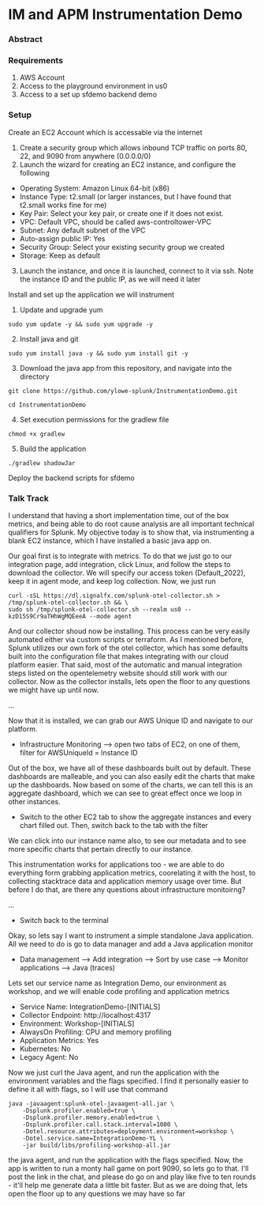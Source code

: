 # IM and APM Instrumentation Demo

### Abstract

### Requirements
1. AWS Account
2. Access to the playground environment in us0
3. Access to a set up sfdemo backend demo

### Setup
Create an EC2 Account which is accessable via the internet
1. Create a security group which allows inbound TCP traffic on ports 80, 22, and 9090 from anywhere (0.0.0.0/0)
2. Launch the wizard for creating an EC2 instance, and configure the following
- Operating System: Amazon Linux 64-bit (x86)
- Instance Type: t2.small (or larger instances, but I have found that t2.small works fine for me)
- Key Pair: Select your key pair, or create one if it does not exist. 
- VPC: Default VPC, should be called aws-controltower-VPC
- Subnet: Any default subnet of the VPC
- Auto-assign public IP: Yes
- Security Group: Select your existing security group we created 
- Storage: Keep as default
3. Launch the instance, and once it is launched, connect to it via ssh. Note the instance ID and the public IP, as we will need it later

Install and set up the application we will instrument
1. Update and upgrade yum
```
sudo yum update -y && sudo yum upgrade -y
```
2. Install java and git
```
sudo yum install java -y && sudo yum install git -y
```
3. Download the java app from this repository, and navigate into the directory 
```
git clone https://github.com/ylowe-splunk/InstrumentationDemo.git
```
```
cd InstrumentationDemo
```
4. Set execution permissions for the gradlew file
```
chmod +x gradlew
```
5. Build the application
```
./gradlew shadowJar
```

Deploy the backend scripts for sfdemo

### Talk Track
I understand that having a short implementation time, out of the box metrics, and being able to do root cause analysis are all important technical qualifiers for Splunk. My objective today is to show that, via instrumenting a blank EC2 instance, which I have installed a basic java app on. 

Our goal first is to integrate with metrics. To do that we just go to our integration page, add integration, click Linux, and follow the steps to download the collector. We will specify our access token (Default_2022), keep it in agent mode, and keep log collection. Now, we just run

```
curl -sSL https://dl.signalfx.com/splunk-otel-collector.sh > /tmp/splunk-otel-collector.sh && \
sudo sh /tmp/splunk-otel-collector.sh --realm us0 -- kzD15S9Cr9aTHhWgMQEeeA --mode agent
```

And our collector shoud now be installing. This process can be very easily automated either via custom scripts or terraform. As I mentioned before, Splunk utilizes our own fork of the otel collector, which has some defaults built into the configuration file that makes integrating with our cloud platform easier. That said, most of the automatic and manual integration steps listed on the opentelemetry website should still work with our collector. Now as the collector installs, lets open the floor to any questions we might have up until now.  

...

Now that it is installed, we can grab our AWS Unique ID and navigate to our platform. 

- Infrastructure Monitoring --> open two tabs of EC2, on one of them, filter for AWSUniqueId = Instance ID

Out of the box, we have all of these dashboards built out by default. These dashboards are malleable, and you can also easily edit the charts that make up the dashboards. Now based on some of the charts, we can tell this is an aggregate dashboard, which we can see to great effect once we loop in other instances.

- Switch to the other EC2 tab to show the aggregate instances and every chart filled out. Then, switch back to the tab with the filter

We can click into our instance name also, to see our metadata and to see more specific charts that pertain directly to our instance. 

This instrumentation works for applications too - we are able to do everything form grabbing application metrics, coorelating it with the host, to collecting stacktrace data and application memory usage over time. But before I do that, are there any questions about infrastructure monitoirng?

...

- Switch back to the terminal

Okay, so lets say I want to instrument a simple standalone Java application. All we need to do is go to data manager and add a Java application monitor

- Data management --> Add integration --> Sort by use case --> Monitor applications --> Java (traces)

Lets set our service name as Integration Demo, our environment as workshop, and we will enable code profiling and application metrics

- Service Name: IntegrationDemo-\[INITIALS\]
- Collector Endpoint: http://localhost:4317
- Environment: Workshop-\[INITIALS\]
- AlwaysOn Profiling: CPU and memory profiling
- Application Metrics: Yes
- Kubernetes: No
- Legacy Agent: No

Now we just curl the Java agent, and run the application with the environment variables and the flags specified. I find it personally easier to define it all with flags, so I will use that command

```
java -javaagent:splunk-otel-javaagent-all.jar \
    -Dsplunk.profiler.enabled=true \
    -Dsplunk.profiler.memory.enabled=true \
    -Dsplunk.profiler.call.stack.interval=1000 \
    -Dotel.resource.attributes=deployment.environment=workshop \
    -Dotel.service.name=IntegrationDemo-YL \
    -jar build/libs/profiling-workshop-all.jar
```

the java agent, and run the application with the flags specified. Now, the app is written to run a monty hall game on port 9090, so lets go to that. I'll post the link in the chat, and please do go on and play like five to ten rounds - it'll help me generate data a little bit faster. But as we are doing that, lets open the floor up to any questions we may have so far






